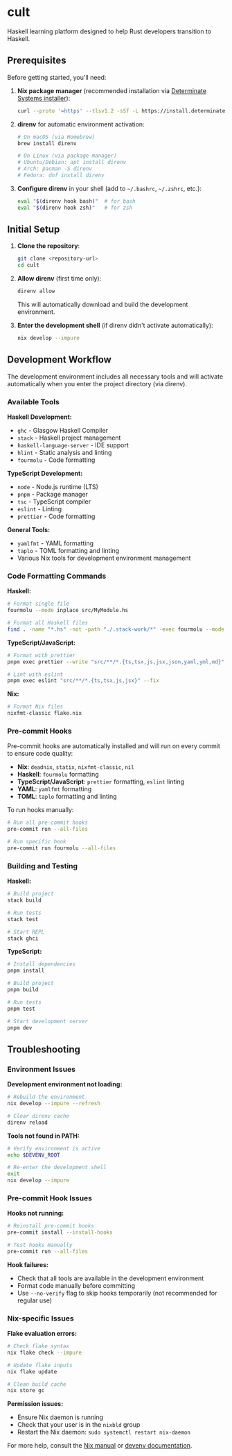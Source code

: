 # cult

Haskell learning platform designed to help Rust developers transition to Haskell.

## Prerequisites

Before getting started, you'll need:

1. **Nix package manager** (recommended installation via [Determinate Systems installer](https://install.determinate.systems/)):

   ```bash
   curl --proto '=https' --tlsv1.2 -sSf -L https://install.determinate.systems/nix | sh -s -- install
   ```

2. **direnv** for automatic environment activation:

   ```bash
   # On macOS (via Homebrew)
   brew install direnv

   # On Linux (via package manager)
   # Ubuntu/Debian: apt install direnv
   # Arch: pacman -S direnv
   # Fedora: dnf install direnv
   ```

3. **Configure direnv** in your shell (add to `~/.bashrc`, `~/.zshrc`, etc.):
   ```bash
   eval "$(direnv hook bash)"  # for bash
   eval "$(direnv hook zsh)"   # for zsh
   ```

## Initial Setup

1. **Clone the repository**:

   ```bash
   git clone <repository-url>
   cd cult
   ```

2. **Allow direnv** (first time only):

   ```bash
   direnv allow
   ```

   This will automatically download and build the development environment.

3. **Enter the development shell** (if direnv didn't activate automatically):
   ```bash
   nix develop --impure
   ```

## Development Workflow

The development environment includes all necessary tools and will activate automatically when you enter the project directory (via direnv).

### Available Tools

**Haskell Development:**

- `ghc` - Glasgow Haskell Compiler
- `stack` - Haskell project management
- `haskell-language-server` - IDE support
- `hlint` - Static analysis and linting
- `fourmolu` - Code formatting

**TypeScript Development:**

- `node` - Node.js runtime (LTS)
- `pnpm` - Package manager
- `tsc` - TypeScript compiler
- `eslint` - Linting
- `prettier` - Code formatting

**General Tools:**

- `yamlfmt` - YAML formatting
- `taplo` - TOML formatting and linting
- Various Nix tools for development environment management

### Code Formatting Commands

**Haskell:**

```bash
# Format single file
fourmolu --mode inplace src/MyModule.hs

# Format all Haskell files
find . -name "*.hs" -not -path "./.stack-work/*" -exec fourmolu --mode inplace {} \;
```

**TypeScript/JavaScript:**

```bash
# Format with prettier
pnpm exec prettier --write "src/**/*.{ts,tsx,js,jsx,json,yaml,yml,md}"

# Lint with eslint
pnpm exec eslint "src/**/*.{ts,tsx,js,jsx}" --fix
```

**Nix:**

```bash
# Format Nix files
nixfmt-classic flake.nix
```

### Pre-commit Hooks

Pre-commit hooks are automatically installed and will run on every commit to ensure code quality:

- **Nix**: `deadnix`, `statix`, `nixfmt-classic`, `nil`
- **Haskell**: `fourmolu` formatting
- **TypeScript/JavaScript**: `prettier` formatting, `eslint` linting
- **YAML**: `yamlfmt` formatting
- **TOML**: `taplo` formatting and linting

To run hooks manually:

```bash
# Run all pre-commit hooks
pre-commit run --all-files

# Run specific hook
pre-commit run fourmolu --all-files
```

### Building and Testing

**Haskell:**

```bash
# Build project
stack build

# Run tests
stack test

# Start REPL
stack ghci
```

**TypeScript:**

```bash
# Install dependencies
pnpm install

# Build project
pnpm build

# Run tests
pnpm test

# Start development server
pnpm dev
```

## Troubleshooting

### Environment Issues

**Development environment not loading:**

```bash
# Rebuild the environment
nix develop --impure --refresh

# Clear direnv cache
direnv reload
```

**Tools not found in PATH:**

```bash
# Verify environment is active
echo $DEVENV_ROOT

# Re-enter the development shell
exit
nix develop --impure
```

### Pre-commit Hook Issues

**Hooks not running:**

```bash
# Reinstall pre-commit hooks
pre-commit install --install-hooks

# Test hooks manually
pre-commit run --all-files
```

**Hook failures:**

- Check that all tools are available in the development environment
- Format code manually before committing
- Use `--no-verify` flag to skip hooks temporarily (not recommended for regular use)

### Nix-specific Issues

**Flake evaluation errors:**

```bash
# Check flake syntax
nix flake check --impure

# Update flake inputs
nix flake update

# Clean build cache
nix store gc
```

**Permission issues:**

- Ensure Nix daemon is running
- Check that your user is in the `nixbld` group
- Restart the Nix daemon: `sudo systemctl restart nix-daemon`

For more help, consult the [Nix manual](https://nixos.org/manual/nix/stable/) or [devenv documentation](https://devenv.sh/).
